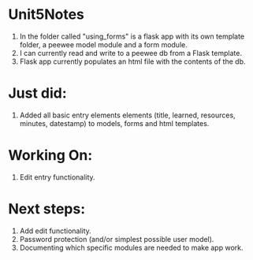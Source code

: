 # Unit5Notes
1. In the folder called "using_forms" is a flask app with its own template folder, a peewee model module and a form module.
2. I can currently read and write to a peewee db from a Flask template.
3. Flask app currently populates an html file with the contents of the db.

# Just did:
1. Added all basic entry elements elements (title, learned, resources, minutes, datestamp) to models, forms and html templates.

# Working On:
1. Edit entry functionality.

# Next steps:
1. Add edit functionality.
2. Password protection (and/or simplest possible user  model).
3. Documenting which specific modules are needed to make app work.